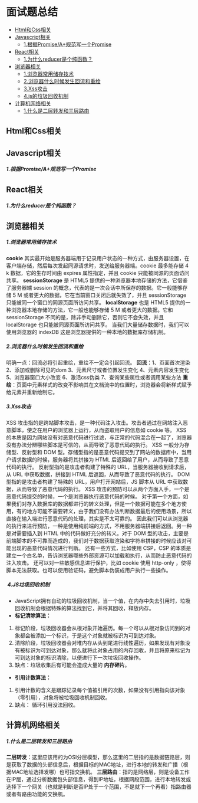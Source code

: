 # 面试题总结

- [ Html和Css相关](#head1)
- [ Javascript相关](#head2)
	- [ 1.根据Promise/A+规范写一个Promise](#head3)
- [ React相关](#head4)
	- [ 1.为什么reducer是个纯函数？](#head5)
- [ 浏览器相关](#head6)
	- [ 1.浏览器常用储存技术](#head7)
	- [ 2.浏览器什么时候发生回流和重绘](#head8)
	- [ 3.Xss攻击](#head9)
	- [ 4.js的垃圾回收机制](#head10)
- [ 计算机网络相关](#head11)
	- [ 1.什么是二层转发和三层路由](#head12)
## <span id="head1"> Html和Css相关</span>

## <span id="head2"> Javascript相关</span>

##### <span id="head3"> 1.根据Promise/A+规范写一个Promise</span>

## <span id="head4"> React相关</span>

##### <span id="head5"> 1.为什么reducer是个纯函数？</span>

## <span id="head6"> 浏览器相关</span>

##### <span id="head7"> 1.浏览器常用储存技术</span>

**cookie** 其实最开始是服务器端用于记录用户状态的一种方式，由服务器设置，在客户端存储，然后每次发起同源请求时，发送给服务器端。cookie 最多能存储 4 k 数据，它的生存时间由 expires 属性指定，并且 cookie 只能被同源的页面访问共享。
**sessionStorage** 是 HTML5 提供的一种浏览器本地存储的方法，它借鉴了服务器端 session 的概念，代表的是一次会话中所保存的数据。它一般能够存储 5 M 或者更大的数据，它在当前窗口关闭后就失效了，并且 sessionStorage 只能被同一个窗口的同源页面所访问共享。
**localStorage** 也是 HTML5 提供的一种浏览器本地存储的方法，它一般也能够存储 5 M 或者更大的数据。它和 sessionStorage 不同的是，除非手动删除它，否则它不会失效，并且 localStorage 也只能被同源页面所访问共享。
当我们大量储存数据时，我们可以使用浏览器的 indexDB 这是浏览器提供的一种本地的数据库存储机制。

##### <span id="head8"> 2.浏览器什么时候发生回流和重绘</span>

明确一点：回流必将引起重绘，重绘不一定会引起回流。
**回流**：1、页面首次渲染
2、添加或删除可见的dom
3、元素尺寸或者位置发生变化
4、元素内容发生变化
5、浏览器窗口大小改变
6、激活css伪类
7、查询某些属性或者调用某些方法
**重绘**：页面中元素样式的改变不影响其在文档流中的位置时，浏览器会将新样式赋予给元素并重新绘制它。

##### <span id="head9"> 3.Xss攻击</span>

XSS 攻击指的是跨站脚本攻击，是一种代码注入攻击。攻击者通过在网站注入恶意脚本，使之在用户的浏览器上运行，从而盗取用户的信息如 cookie 等。
XSS 的本质是因为网站没有对恶意代码进行过滤，与正常的代码混合在一起了，浏览器没有办法分辨哪些脚本是可信的，从而导致了恶意代码的执行。
XSS 一般分为存储型、反射型和 DOM 型。存储型指的是恶意代码提交到了网站的数据库中，当用户请求数据的时候，服务器将其拼接为 HTML 后返回给了用户，从而导致了恶意代码的执行。
反射型指的是攻击者构建了特殊的 URL，当服务器接收到请求后，从 URL 中获取数据，拼接到 HTML 后返回，从而导致了恶意代码的执行。
DOM 型指的是攻击者构建了特殊的 URL，用户打开网站后，JS 脚本从 URL 中获取数据，从而导致了恶意代码的执行。
XSS 攻击的预防可以从两个方面入手，一个是恶意代码提交的时候，一个是浏览器执行恶意代码的时候。
对于第一个方面，如果我们对存入数据库的数据都进行的转义处理，但是一个数据可能在多个地方使用，有的地方可能不需要转义，由于我们没有办法判断数据最后的使用场景，所以直接在输入端进行恶意代码的处理，其实是不太可靠的。
因此我们可以从浏览器的执行来进行预防，一种是使用纯前端的方式，不用服务器端拼接后返回。另一种是对需要插入到 HTML 中的代码做好充分的转义。对于 DOM 型的攻击，主要是前端脚本的不可靠而造成的，我们对于数据获取渲染和字符串拼接的时候应该对可能出现的恶意代码情况进行判断。
还有一些方式，比如使用 CSP，CSP 的本质是建立一个白名单，告诉浏览器哪些外部资源可以加载和执行，从而防止恶意代码的注入攻击。
还可以对一些敏感信息进行保护，比如 cookie 使用 http-only ，使得脚本无法获取。也可以使用验证码，避免脚本伪装成用户执行一些操作。

##### <span id="head10"> 4.JS垃圾回收机制</span>

- JavaScript拥有自动的垃圾回收机制，当一个值，在内存中失去引用时，垃圾回收机制会根据特殊的算法找到它，并将其回收，释放内存。
- **标记清除算法：**

1. 标记阶段，垃圾回收器会从根对象开始遍历。每一个可以从根对象访问到的对象都会被添加一个标识，于是这个对象就被标识为可到达对象。
2. 清除阶段，垃圾回收器会对堆内存从头到尾进行线性遍历，如果发现有对象没有被标识为可到达对象，那么就将此对象占用的内存回收，并且将原来标记为可到达对象的标识清除，以便进行下一次垃圾回收操作。
3. 缺点：垃圾收集后有可能会造成大量的 **内存碎片**。

- **引用计数算法：**

1. 引用计数的含义是跟踪记录每个值被引用的次数，如果没有引用指向该对象（零引用），对象将被垃圾回收机制回收。
2. 缺点： 循环引用没法回收。

## <span id="head11"> 计算机网络相关</span>

##### <span id="head12"> 1.什么是二层转发和三层路由</span>

**二层转发**：这里应该用的为OSI分层模型，那么这里的二层指的是数据链路层，则是获取了数据的头部信息后，根据目标的MAC地址，进行本地的转发和广播（根据MAC地址选择发哪）也可指交换机。
**三层路由**：指的是网络层，则是设备工作在IP层，通过分析数据包头部信息，得到IP地址，根据网段范围，进行本地转发或选择下一个网关（也就是判断是否IP处于一个范围，不是就下一个再看）指路由器或者有路由功能的交换机。